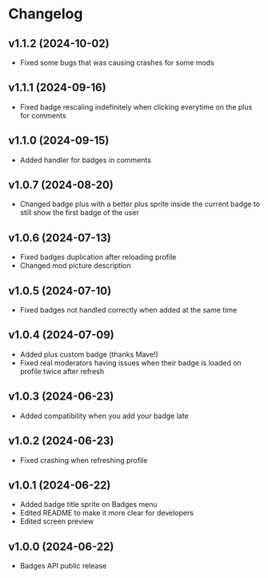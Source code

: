 # Changelog
## <cj>v1.1.2</c> <cb>(2024-10-02)</c>
* <cy>Fixed</c> some bugs that was causing crashes for some mods

## <cj>v1.1.1</c> <cb>(2024-09-16)</c>
* <cy>Fixed</c> badge rescaling indefinitely when clicking everytime on the plus for comments

## <cj>v1.1.0</c> <cb>(2024-09-15)</c>
* <cg>Added</c> handler for badges in comments

## <cj>v1.0.7</c> <cb>(2024-08-20)</c>
* <cy>Changed</c> badge plus with a better plus sprite inside the current badge to still show the first badge of the user

## <cj>v1.0.6</c> <cb>(2024-07-13)</c>
* <cy>Fixed</c> badges duplication after reloading profile
* <cy>Changed</c> mod picture description

## <cj>v1.0.5</c> <cb>(2024-07-10)</c>
* <cy>Fixed</c> badges not handled correctly when added at the same time

## <cj>v1.0.4</c> <cb>(2024-07-09)</c>
* <cg>Added</c> plus custom badge (thanks Mave!)
* <cy>Fixed</c> real moderators having issues when their badge is loaded on profile twice after refresh

## <cj>v1.0.3</c> <cb>(2024-06-23)</c>
* <cg>Added</c> compatibility when you add your badge late

## <cj>v1.0.2</c> <cb>(2024-06-23)</c>
* <cy>Fixed</c> crashing when refreshing profile

## <cj>v1.0.1</c> <cb>(2024-06-22)</c>
* <cg>Added</c> badge title sprite on Badges menu
* <cy>Edited</c> README to make it more clear for developers
* <cy>Edited</c> screen preview

## <cj>v1.0.0</c> <cb>(2024-06-22)</c>
* <cp>Badges API public release</c>